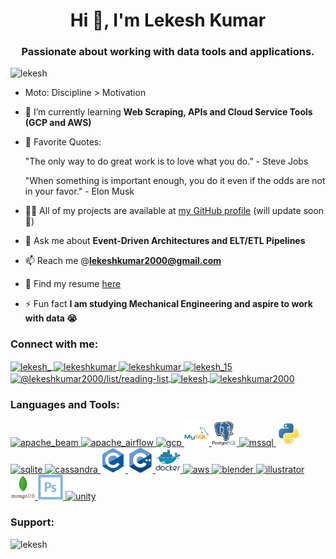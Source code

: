 <h1 align="center">Hi 👋, I'm Lekesh Kumar</h1>
<h3 align="center">Passionate about working with data tools and applications.</h3>

<p align="left"> <img src="https://komarev.com/ghpvc/?username=lekesh&label=Profile%20views&color=0e75b6&style=flat" alt="lekesh" /> </p>

- Moto: Discipline > Motivation

- 🌱 I’m currently learning **Web Scraping, APIs and Cloud Service Tools (GCP and AWS)**

- 💬 Favorite Quotes:

    "The only way to do great work is to love what you do." - Steve Jobs

    "When something is important enough, you do it even if the odds are not in your favor." - Elon Musk

- 👨‍💻 All of my projects are available at [my GitHub profile](https://github.com/lekesh) (will update soon 🙂)

- 💬 Ask me about **Event-Driven Architectures and ELT/ETL Pipelines**

- 📫 Reach me @**lekeshkumar2000@gmail.com**

-  📄 Find my resume [here](https://www.canva.com/design/DAEnJE5vx94/iGGwoMatXwGusWKOglPF3w/view?utm_content=DAEnJE5vx94&utm_campaign=designshare&utm_medium=link&utm_source=sharebutton)
- ⚡ Fun fact **I am studying Mechanical Engineering and aspire to work with data 😭**

<h3 align="left">Connect with me:</h3>
<p align="left">
    <a href="https://twitter.com/lekesh_" target="blank">
        <img align="center" src="https://www.vectorlogo.zone/logos/twitter/twitter-icon.svg" alt="lekesh_" height="30" width="40" />
    </a>
    <a href="https://linkedin.com/in/lekeshkumar" target="blank">
        <img align="center" src="https://www.vectorlogo.zone/logos/linkedin/linkedin-icon.svg" alt="lekeshkumar" height="30" width="40" />
    </a>
    <a href="https://kaggle.com/lekeshkumar" target="blank">
        <img align="center" src="https://www.vectorlogo.zone/logos/kaggle/kaggle-icon.svg" alt="lekeshkumar" height="30" width="40" />
    </a>
    <a href="https://instagram.com/lekesh_15" target="blank">
        <img align="center" src="https://www.vectorlogo.zone/logos/instagram/instagram-icon.svg" alt="lekesh_15" height="30" width="40" />
    </a>
    <a href="https://medium.com/@lekeshkumar2000/list/reading-list" target="blank">
        <img align="center" src="https://www.vectorlogo.zone/logos/medium/medium-tile.svg" alt="@lekeshkumar2000/list/reading-list" height="30" width="40" />
    </a>
    <a href="https://www.hackerrank.com/lekesh" target="blank">
        <img align="center" src="https://raw.githubusercontent.com/rahuldkjain/github-profile-readme-generator/master/src/images/icons/Social/hackerrank.svg" alt="lekesh" height="30" width="40" />
    </a>
    <a href="https://auth.geeksforgeeks.org/user/lekeshkumar2000" target="blank">
        <img align="center" src="https://raw.githubusercontent.com/rahuldkjain/github-profile-readme-generator/master/src/images/icons/Social/geeks-for-geeks.svg" alt="lekeshkumar2000" height="30" width="40" />
    </a>
</p>

<h3 align="left">Languages and Tools:</h3>
<p align="left"> 
    <a href="https://beam.apache.org/" target="_blank"> 
        <img src="https://www.vectorlogo.zone/logos/apache_beam/apache_beam-icon.svg" alt="apache_beam" width="40" height="40"/> 
    </a>
    <a href="https://airflow.apache.org/" target="_blank"> 
        <img src="https://www.vectorlogo.zone/logos/apache/apache-official.svg" alt="apache_airflow" width="40" height="40"/> 
    </a> 
    <a href="https://cloud.google.com" target="_blank"> 
        <img src="https://www.vectorlogo.zone/logos/google_cloud/google_cloud-icon.svg" alt="gcp" width="40" height="40"/> 
    </a>
    <a href="https://www.mysql.com/" target="_blank"> 
        <img src="https://raw.githubusercontent.com/devicons/devicon/master/icons/mysql/mysql-original-wordmark.svg" alt="mysql" width="40" height="40"/> 
    </a>
    <a href="https://www.postgresql.org" target="_blank"> 
        <img src="https://raw.githubusercontent.com/devicons/devicon/master/icons/postgresql/postgresql-original-wordmark.svg" alt="postgresql" width="40" height="40"/> 
    </a>
    <a href="https://www.microsoft.com/en-us/sql-server" target="_blank"> 
        <img src="https://www.svgrepo.com/show/303229/microsoft-sql-server-logo.svg" alt="mssql" width="40" height="40"/> 
    </a>
    <a href="https://www.python.org" target="_blank"> 
        <img src="https://raw.githubusercontent.com/devicons/devicon/master/icons/python/python-original.svg" alt="python" width="40" height="40"/> 
    </a> 
    <a href="https://www.sqlite.org/" target="_blank"> 
        <img src="https://www.vectorlogo.zone/logos/sqlite/sqlite-icon.svg" alt="sqlite" width="40" height="40"/> 
    </a>
    <a href="https://cassandra.apache.org/" target="_blank"> 
        <img src="https://www.vectorlogo.zone/logos/apache_cassandra/apache_cassandra-icon.svg" alt="cassandra" width="40" height="40"/> 
    </a>
    <a href="https://www.cprogramming.com/" target="_blank"> 
        <img src="https://raw.githubusercontent.com/devicons/devicon/master/icons/c/c-original.svg" alt="c" width="40" height="40"/> 
    </a> 
    <a href="https://www.w3schools.com/cpp/" target="_blank"> 
        <img src="https://raw.githubusercontent.com/devicons/devicon/master/icons/cplusplus/cplusplus-original.svg" alt="cplusplus" width="40" height="40"/> 
    </a> 
    <a href="https://www.docker.com/" target="_blank"> 
        <img src="https://raw.githubusercontent.com/devicons/devicon/master/icons/docker/docker-original-wordmark.svg" alt="docker" width="40" height="40"/> 
    </a> 
    <a href="https://aws.amazon.com" target="_blank"> 
        <img src="https://www.vectorlogo.zone/logos/amazon_aws/amazon_aws-ar21.svg" alt="aws" width="40" height="40"/> 
    </a> 
    <a href="https://www.blender.org/" target="_blank"> 
        <img src="https://download.blender.org/branding/community/blender_community_badge_white.svg" alt="blender" width="40" height="40"/> 
    </a>
    <a href="https://www.adobe.com/in/products/illustrator.html" target="_blank"> 
        <img src="https://www.vectorlogo.zone/logos/adobe_illustrator/adobe_illustrator-icon.svg" alt="illustrator" width="40" height="40"/> 
    </a> 
    <a href="https://www.mongodb.com/" target="_blank"> 
        <img src="https://raw.githubusercontent.com/devicons/devicon/master/icons/mongodb/mongodb-original-wordmark.svg" alt="mongodb" width="40" height="40"/> 
    </a>   
    <a href="https://www.photoshop.com/en" target="_blank"> 
        <img src="https://raw.githubusercontent.com/devicons/devicon/master/icons/photoshop/photoshop-line.svg" alt="photoshop" width="40" height="40"/> 
    </a> 
    <a href="https://unity.com/" target="_blank"> 
        <img src="https://www.vectorlogo.zone/logos/unity3d/unity3d-icon.svg" alt="unity" width="40" height="40"/> 
    </a> 
</p>

<h3 align="left">Support:</h3>
<p>
    <a href="https://www.buymeacoffee.com/lekesh"> 
        <img align="left" src="https://cdn.buymeacoffee.com/buttons/v2/default-yellow.png" height="50" width="210" alt="lekesh" />
    </a>
</p>
<br><br>
